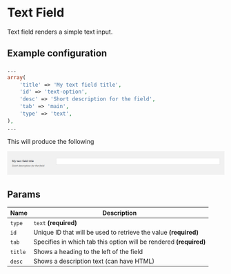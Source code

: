 # Text Field

Text field renders a simple text input.
 
## Example configuration

```php
...
array(
    'title' => 'My text field title',
    'id' => 'text-option',
    'desc' => 'Short description for the field',
    'tab' => 'main',
    'type' => 'text',
),
...
```

This will produce the following

![](../assets/text.png)

## Params

| Name | Description |
| --- | --- |
| `type` | `text` **(required)**
| `id` | Unique ID that will be used to retrieve the value **(required)**
| `tab` | Specifies in which tab this option will be rendered **(required)**
| `title` | Shows a heading to the left of the field
| `desc` | Shows a description text (can have HTML)